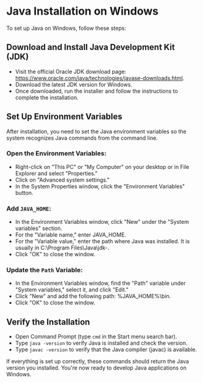 # Java Installation on Windows
To set up Java on Windows, follow these steps:
## Download and Install Java Development Kit (JDK)
- Visit the official Oracle JDK download page: https://www.oracle.com/java/technologies/javase-downloads.html.
- Download the latest JDK version for Windows.
- Once downloaded, run the installer and follow the instructions to complete the installation.

## Set Up Environment Variables
After installation, you need to set the Java environment variables so the system recognizes Java commands from the command line.
### Open the Environment Variables:
- Right-click on "This PC" or "My Computer" on your desktop or in File Explorer and select "Properties."
- Click on "Advanced system settings."
- In the System Properties window, click the "Environment Variables" button.

### Add `JAVA_HOME`:
- In the Environment Variables window, click "New" under the "System variables" section.
- For the "Variable name," enter JAVA_HOME.
- For the "Variable value," enter the path where Java was installed. It is usually in C:\Program Files\Java\jdk-<version>.
- Click "OK" to close the window.

### Update the `Path` Variable:
- In the Environment Variables window, find the "Path" variable under "System variables," select it, and click "Edit."
- Click "New" and add the following path: %JAVA_HOME%\bin.
- Click "OK" to close the window.

## Verify the Installation
- Open Command Prompt (type `cmd` in the Start menu search bar).
- Type `java -version` to verify Java is installed and check the version.
- Type `javac -version` to verify that the Java compiler (javac) is available.

If everything is set up correctly, these commands should return the Java version you installed. You're now ready to develop Java applications on Windows.